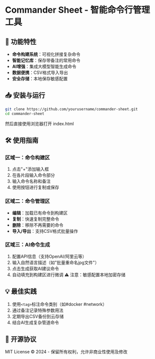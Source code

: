 # Commander Sheet - 智能命令行管理工具


## 🚀 功能特性
- **命令构建系统**：可视化拼接复杂命令
- **智能记忆库**：保存带备注的常用命令
- **AI增强**：集成大模型智能生成命令
- **数据便携**：CSV格式导入导出
- **安全存储**：本地保存敏感配置

## 📥 安装与运行
```bash
git clone https://github.com/yourusername/commander-sheet.git
cd commander-sheet
```

然后直接使用浏览器打开 index.html

## 🛠️ 使用指南

### 区域一：命令构建区
1. 点击"+"添加输入框
2. 在各片段输入命令部分
3. 输入命令名称和备注
4. 使用按钮进行复制或保存

### 区域二：命令管理区
- **编辑**：加载已有命令到构建区
- **复制**：快速复制完整命令
- **删除**：移除不再需要的命令
- **导入/导出**：支持CSV格式批量操作

### 区域三：AI命令生成
1. 配置API信息（支持OpenAI/阿里云等）
2. 输入自然语言描述（如"批量重命名jpg文件"）
3. 点击生成获取AI建议命令
4. 自动填充到构建区进行微调
⚠️ 注意：敏感配置本地加密存储

## 💡 最佳实践
1. 使用`<tag>`标注命令类别（如#docker #network）
2. 通过备注记录特殊参数用法
3. 定期导出CSV备份到云存储
4. 结合AI生成复杂管道命令

## 📜 开源协议
MIT License © 2024 - 保留所有权利，允许非商业性使用及修改